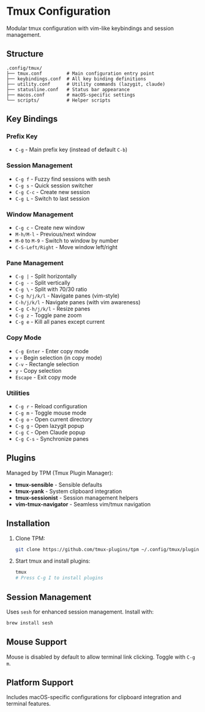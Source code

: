 # Tmux Configuration

Modular tmux configuration with vim-like keybindings and session management.

## Structure

```
.config/tmux/
├── tmux.conf         # Main configuration entry point
├── keybindings.conf  # All key binding definitions
├── utility.conf      # Utility commands (lazygit, claude)
├── statusline.conf   # Status bar appearance
├── macos.conf        # macOS-specific settings
└── scripts/          # Helper scripts
```

## Key Bindings

### Prefix Key
- `C-g` - Main prefix key (instead of default `C-b`)

### Session Management
- `C-g f` - Fuzzy find sessions with sesh
- `C-g s` - Quick session switcher
- `C-g C-c` - Create new session
- `C-g L` - Switch to last session

### Window Management
- `C-g c` - Create new window
- `M-h/M-l` - Previous/next window
- `M-0` to `M-9` - Switch to window by number
- `C-S-Left/Right` - Move window left/right

### Pane Management
- `C-g |` - Split horizontally
- `C-g -` - Split vertically
- `C-g \` - Split with 70/30 ratio
- `C-g h/j/k/l` - Navigate panes (vim-style)
- `C-h/j/k/l` - Navigate panes (with vim awareness)
- `C-g C-h/j/k/l` - Resize panes
- `C-g z` - Toggle pane zoom
- `C-g e` - Kill all panes except current

### Copy Mode
- `C-g Enter` - Enter copy mode
- `v` - Begin selection (in copy mode)
- `C-v` - Rectangle selection
- `y` - Copy selection
- `Escape` - Exit copy mode

### Utilities
- `C-g r` - Reload configuration
- `C-g m` - Toggle mouse mode
- `C-g o` - Open current directory
- `C-g g` - Open lazygit popup
- `C-g C` - Open Claude popup
- `C-g C-s` - Synchronize panes

## Plugins

Managed by TPM (Tmux Plugin Manager):

- **tmux-sensible** - Sensible defaults
- **tmux-yank** - System clipboard integration
- **tmux-sessionist** - Session management helpers
- **vim-tmux-navigator** - Seamless vim/tmux navigation

## Installation

1. Clone TPM:
   ```bash
   git clone https://github.com/tmux-plugins/tpm ~/.config/tmux/plugins/tpm
   ```

2. Start tmux and install plugins:
   ```bash
   tmux
   # Press C-g I to install plugins
   ```

## Session Management

Uses `sesh` for enhanced session management. Install with:
```bash
brew install sesh
```

## Mouse Support

Mouse is disabled by default to allow terminal link clicking. Toggle with `C-g m`.

## Platform Support

Includes macOS-specific configurations for clipboard integration and terminal features.